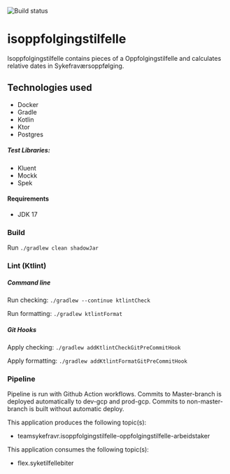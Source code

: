 ![Build status](https://github.com/navikt/isoppfolgingstilfelle/workflows/main/badge.svg?branch=master)

# isoppfolgingstilfelle
Isoppfolgingstilfelle contains pieces of a Oppfolgingstilfelle and calculates relative dates in Sykefraværsoppfølging.

## Technologies used

* Docker
* Gradle
* Kotlin
* Ktor
* Postgres

##### Test Libraries:

* Kluent
* Mockk
* Spek

#### Requirements

* JDK 17

### Build

Run `./gradlew clean shadowJar`

### Lint (Ktlint)
##### Command line
Run checking: `./gradlew --continue ktlintCheck`

Run formatting: `./gradlew ktlintFormat`
##### Git Hooks
Apply checking: `./gradlew addKtlintCheckGitPreCommitHook`

Apply formatting: `./gradlew addKtlintFormatGitPreCommitHook`

### Pipeline
Pipeline is run with Github Action workflows.
Commits to Master-branch is deployed automatically to dev-gcp and prod-gcp.
Commits to non-master-branch is built without automatic deploy.

This application produces the following topic(s):

* teamsykefravr.isoppfolgingstilfelle-oppfolgingstilfelle-arbeidstaker

This application consumes the following topic(s):

* flex.syketilfellebiter
